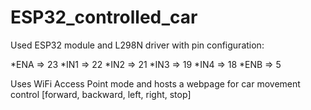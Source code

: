 # ESP32_controlled_car

Used ESP32 module and L298N driver with pin configuration:

*ENA => 23
*IN1 => 22
*IN2 => 21
*IN3 => 19
*IN4 => 18
*ENB => 5

Uses WiFi Access Point mode and hosts a webpage for car movement control [forward, backward, left, right, stop]
